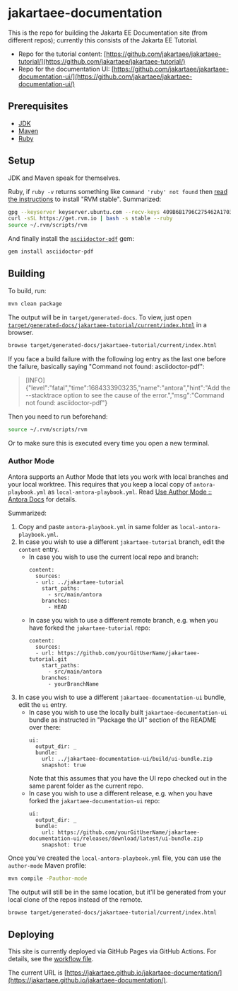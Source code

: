 # jakartaee-documentation

This is the repo for building the Jakarta EE Documentation site (from different repos); currently this consists of the Jakarta EE Tutorial.

- Repo for the tutorial content: [https://github.com/jakartaee/jakartaee-tutorial/](https://github.com/jakartaee/jakartaee-tutorial/)
- Repo for the documentation UI: [https://github.com/jakartaee/jakartaee-documentation-ui/](https://github.com/jakartaee/jakartaee-documentation-ui/)

## Prerequisites

- [JDK](https://jdk.java.net/)
- [Maven](https://maven.apache.org/)
- [Ruby](https://rvm.io/)

## Setup

JDK and Maven speak for themselves.

Ruby, if `ruby -v` returns something like `Command 'ruby' not found` then [read the instructions](https://rvm.io/rvm/install) to install "RVM stable".
Summarized:

```bash
gpg --keyserver keyserver.ubuntu.com --recv-keys 409B6B1796C275462A1703113804BB82D39DC0E3 7D2BAF1CF37B13E2069D6956105BD0E739499BDB
curl -sSL https://get.rvm.io | bash -s stable --ruby
source ~/.rvm/scripts/rvm
```

And finally install the [`asciidoctor-pdf`](https://rubygems.org/gems/asciidoctor-pdf) gem:

```bash
gem install asciidoctor-pdf
```

## Building

To build, run:

```bash
mvn clean package
```

The output will be in `target/generated-docs`.
To view, just open [`target/generated-docs/jakartaee-tutorial/current/index.html`](target/generated-docs/jakartaee-tutorial/current/index.html) in a browser.

```bash
browse target/generated-docs/jakartaee-tutorial/current/index.html
```

If you face a build failure with the following log entry as the last one before the failure, basically saying "Command not found: asciidoctor-pdf":

> [INFO] {"level":"fatal","time":1684333903235,"name":"antora","hint":"Add the --stacktrace option to see the cause of the error.","msg":"Command not found: asciidoctor-pdf"}

Then you need to run beforehand:

```bash
source ~/.rvm/scripts/rvm
```

Or to make sure this is executed every time you open a new terminal.

### Author Mode

Antora supports an Author Mode that lets you work with local branches and your local worktree.
This requires that you keep a local copy of `antora-playbook.yml` as `local-antora-playbook.yml`.
Read [Use Author Mode :: Antora Docs](https://docs.antora.org/antora/latest/playbook/author-mode/) for details. 

Summarized:

1. Copy and paste `antora-playbook.yml` in same folder as `local-antora-playbook.yml`.
2. In case you wish to use a different `jakartaee-tutorial` branch, edit the `content` entry.
    * In case you wish to use the current local repo and branch:
        ```
        content:
          sources:
          - url: ../jakartaee-tutorial
            start_paths:
              - src/main/antora
            branches:
              - HEAD
        ```
    * In case you wish to use a different remote branch, e.g. when you have forked the `jakartaee-tutorial` repo:
        ```
        content:
          sources:
          - url: https://github.com/yourGitUserName/jakartaee-tutorial.git
            start_paths:
              - src/main/antora
            branches:
              - yourBranchName
        ```
3. In case you wish to use a different `jakartaee-documentation-ui` bundle, edit the `ui` entry.
    * In case you wish to use the locally built `jakartaee-documentation-ui` bundle as instructed in "Package the UI" section of the README over there:
        ```
        ui:
          output_dir: _
          bundle:
            url: ../jakartaee-documentation-ui/build/ui-bundle.zip
            snapshot: true
        ```
        Note that this assumes that you have the UI repo checked out in the same parent folder as the current repo.
    * In case you wish to use a different release, e.g. when you have forked the `jakartaee-documentation-ui` repo:
        ```
        ui:
          output_dir: _
          bundle:
            url: https://github.com/yourGitUserName/jakartaee-documentation-ui/releases/download/latest/ui-bundle.zip
            snapshot: true
        ```

Once you've created the `local-antora-playbook.yml` file, you can use the `author-mode` Maven profile:

```bash
mvn compile -Pauthor-mode
```

The output will still be in the same location, but it'll be generated from your local clone of the repos instead of the remote.

```bash
browse target/generated-docs/jakartaee-tutorial/current/index.html
```

## Deploying

This site is currently deployed via GitHub Pages via GitHub Actions.
For details, see the [workflow file](.github/workflows/build-and-deploy.yml).

The current URL is [https://jakartaee.github.io/jakartaee-documentation/](https://jakartaee.github.io/jakartaee-documentation/).
